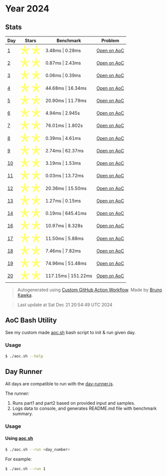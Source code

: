 # Year 2024

## Stats

| Day | Stars | Benchmark | Problem |
| --- | --- | --- | --- |
| [1](./days/day-01) | ![gold-star](../assets/star-gold.svg) ![gold-star](../assets/star-gold.svg) | 3.48ms \| 0.28ms | [Open on AoC](https://adventofcode.com/2024/day/1) |
| [2](./days/day-02) | ![gold-star](../assets/star-gold.svg) ![gold-star](../assets/star-gold.svg) | 0.87ms \| 2.43ms | [Open on AoC](https://adventofcode.com/2024/day/2) |
| [3](./days/day-03) | ![gold-star](../assets/star-gold.svg) ![gold-star](../assets/star-gold.svg) | 0.06ms \| 0.39ms | [Open on AoC](https://adventofcode.com/2024/day/3) |
| [4](./days/day-04) | ![gold-star](../assets/star-gold.svg) ![gold-star](../assets/star-gold.svg) | 44.68ms \| 16.34ms | [Open on AoC](https://adventofcode.com/2024/day/4) |
| [5](./days/day-05) | ![gold-star](../assets/star-gold.svg) ![gold-star](../assets/star-gold.svg) | 20.90ms \| 11.79ms | [Open on AoC](https://adventofcode.com/2024/day/5) |
| [6](./days/day-06) | ![gold-star](../assets/star-gold.svg) ![gold-star](../assets/star-gold.svg) | 4.94ms \| 2.945s | [Open on AoC](https://adventofcode.com/2024/day/6) |
| [7](./days/day-07) | ![gold-star](../assets/star-gold.svg) ![gold-star](../assets/star-gold.svg) | 76.01ms \| 1.802s | [Open on AoC](https://adventofcode.com/2024/day/7) |
| [8](./days/day-08) | ![gold-star](../assets/star-gold.svg) ![gold-star](../assets/star-gold.svg) | 0.39ms \| 4.61ms | [Open on AoC](https://adventofcode.com/2024/day/8) |
| [9](./days/day-09) | ![gold-star](../assets/star-gold.svg) ![gold-star](../assets/star-gold.svg) | 2.74ms \| 62.37ms | [Open on AoC](https://adventofcode.com/2024/day/9) |
| [10](./days/day-10) | ![gold-star](../assets/star-gold.svg) ![gold-star](../assets/star-gold.svg) | 3.19ms \| 1.53ms | [Open on AoC](https://adventofcode.com/2024/day/10) |
| [11](./days/day-11) | ![gold-star](../assets/star-gold.svg) ![gold-star](../assets/star-gold.svg) | 0.03ms \| 13.72ms | [Open on AoC](https://adventofcode.com/2024/day/11) |
| [12](./days/day-12) | ![gold-star](../assets/star-gold.svg) ![gold-star](../assets/star-gold.svg) | 20.36ms \| 15.50ms | [Open on AoC](https://adventofcode.com/2024/day/12) |
| [13](./days/day-13) | ![gold-star](../assets/star-gold.svg) ![gold-star](../assets/star-gold.svg) | 1.27ms \| 0.15ms | [Open on AoC](https://adventofcode.com/2024/day/13) |
| [14](./days/day-14) | ![gold-star](../assets/star-gold.svg) ![gold-star](../assets/star-gold.svg) | 0.19ms \| 645.41ms | [Open on AoC](https://adventofcode.com/2024/day/14) |
| [16](./days/day-16) | ![gold-star](../assets/star-gold.svg) ![gold-star](../assets/star-gold.svg) | 10.97ms \| 8.328s | [Open on AoC](https://adventofcode.com/2024/day/16) |
| [17](./days/day-17) | ![gold-star](../assets/star-gold.svg) ![gold-star](../assets/star-gold.svg) | 11.50ms \| 5.88ms | [Open on AoC](https://adventofcode.com/2024/day/17) |
| [18](./days/day-18) | ![gold-star](../assets/star-gold.svg) ![gold-star](../assets/star-gold.svg) | 7.46ms \| 7.82ms | [Open on AoC](https://adventofcode.com/2024/day/18) |
| [19](./days/day-19) | ![gold-star](../assets/star-gold.svg) ![gold-star](../assets/star-gold.svg) | 74.96ms \| 51.48ms | [Open on AoC](https://adventofcode.com/2024/day/19) |
| [20](./days/day-20) | ![gold-star](../assets/star-gold.svg) ![gold-star](../assets/star-gold.svg) | 117.15ms \| 151.22ms | [Open on AoC](https://adventofcode.com/2024/day/20) |

> Autogenerated using [Custom GitHub Action Workflow](https://github.com/letelete/advent-of-code/blob/496913f895327f7755c5f03117730239d2b912eb/.github/workflows/update-year-readme.yml).
> Made by [Bruno Kawka](https://kawka.me).

> Last update at Sat Dec 21 20:54:49 UTC 2024

## AoC Bash Utility

See my custom made [aoc.sh](./aoc.sh) bash script to init & run given day.

### Usage

```bash
$ ./aoc.sh --help
```

## Day Runner

All days are compatible to run with the [day-runner.js](./day-runner.js).

The runner:

1. Runs part1 and part2 based on provided input and samples.
2. Logs data to console, and generates README.md file with benchmark summary.

### Usage

#### Using [aoc.sh](./aoc.sh)

```bash
$ ./aoc.sh --run <day_number>
```

For example:

```bash
$ ./aoc.sh --run 1
```
